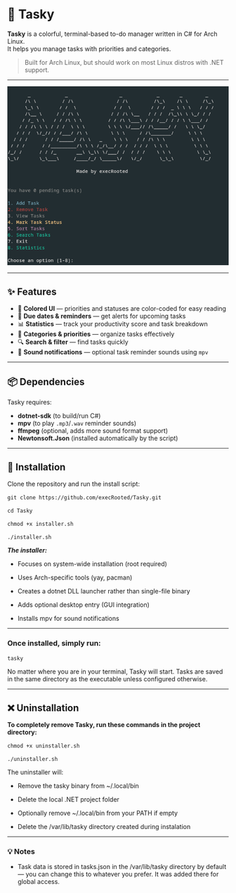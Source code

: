 # 📝 Tasky 

**Tasky** is a colorful, terminal-based to-do manager written in C# for Arch Linux.  
It helps you manage tasks with priorities and categories.

> Built for Arch Linux, but should work on most Linux distros with .NET support.
---
![Tasky](photos/tasky.png)

---

## ✨ Features
- 🎨 **Colored UI** — priorities and statuses are color-coded for easy reading  
- 📅 **Due dates & reminders** — get alerts for upcoming tasks  
- 📊 **Statistics** — track your productivity score and task breakdown  
- 📂 **Categories & priorities** — organize tasks effectively  
- 🔍 **Search & filter** — find tasks quickly  
- 🔔 **Sound notifications** — optional task reminder sounds using `mpv`

---

## 📦 Dependencies
Tasky requires:
- **dotnet-sdk** (to build/run C#)
- **mpv** (to play `.mp3`/`.wav` reminder sounds)
- **ffmpeg** (optional, adds more sound format support)
- **Newtonsoft.Json** (installed automatically by the script)

---

## 🚀 Installation
Clone the repository and run the install script:


    git clone https://github.com/execRooted/Tasky.git

```
cd Tasky
```
```
chmod +x installer.sh
```
```
./installer.sh
```


***The installer:***

- Focuses on system-wide installation (root required)

- Uses Arch-specific tools (yay, pacman)

 - Creates a dotnet DLL launcher rather than single-file binary

 - Adds optional desktop entry (GUI integration)

 - Installs mpv for sound notifications
   
---


<h3>Once installed, simply run:</h3>

```
tasky 
```
No matter where you are in your terminal, Tasky will start.
Tasks are saved in the same directory as the executable unless configured otherwise.

---



<h2>❌ Uninstallation</h2>

**To completely remove Tasky, run these commands in the project directory:**

```
chmod +x uninstaller.sh
```
```
./uninstaller.sh
```

The uninstaller will:

   - Remove the tasky binary from ~/.local/bin

   - Delete the local .NET project folder

   - Optionally remove ~/.local/bin from your PATH if empty

   - Delete the /var/lib/tasky directory created during instalation
   
   ---
   
   <h3>💡 Notes</h3>

   -  Task data is stored in tasks.json in the /var/lib/tasky directory by default — you can change this to whatever you prefer. It was added there for global access.
